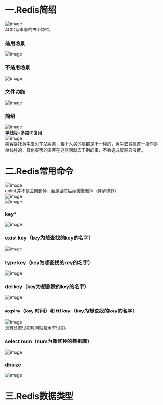 # 一.Redis简绍
![image](https://user-images.githubusercontent.com/96570699/190893779-148e61ed-0620-4f1f-b558-f4869210da98.png)  
ACID为事务的四个特性。


### 适用场景 
![image](https://user-images.githubusercontent.com/96570699/190893815-f881e27e-324d-47fd-9663-81ac1812c014.png)  


### 不适用场景   
![image](https://user-images.githubusercontent.com/96570699/190893842-ad732a0e-a74f-4cfc-a917-e7defa6f44f4.png)  


### 文件功能
![image](https://user-images.githubusercontent.com/96570699/190893513-9c935789-467c-454d-8032-c49a5c293279.png)  

 
### 简绍
![image](https://user-images.githubusercontent.com/96570699/190893987-ad8e8341-a52e-4c71-af94-af7bd4d18da9.png)  
**单线程+多路IO复用**  
![image](https://user-images.githubusercontent.com/96570699/190894436-8229209e-ec63-423c-a903-a8138ea6927d.png)  
乘客委托黄牛去火车站买票，每个人买的票都是不一样的，黄牛去买票这一操作是单线程的，其他买票的乘客在这期间就去干别的事，不会造成资源的浪费。  




# 二.Redis常用命令
![image](https://user-images.githubusercontent.com/96570699/190895249-bedc865e-5d0a-4acb-9066-6fd074a10a54.png)  
unlink并不是立刻删掉，而是会在后续慢慢删掉（异步操作）  
![image](https://user-images.githubusercontent.com/96570699/190895427-dec1bef0-d91c-4ede-966b-194d08727c56.png)  
![image](https://user-images.githubusercontent.com/96570699/190895560-4fb8945f-757c-48eb-8cca-9557646d8fa0.png)  



### key*
![image](https://user-images.githubusercontent.com/96570699/190895023-cf096d6d-4e40-4736-acc3-319cdb8afb3e.png)  


### exist key（key为想查找的key的名字）
![image](https://user-images.githubusercontent.com/96570699/190895084-4a1fd459-1587-416e-89a4-90f4952821e0.png)  


### type key（key为想查找的key的名字）
![image](https://user-images.githubusercontent.com/96570699/190895175-788ced61-48b1-4c8f-9bf6-8289f988535c.png)  


### del key（key为想删除的key的名字）
![image](https://user-images.githubusercontent.com/96570699/190895207-fd4477f3-4c85-4974-ae98-187fb1a0b585.png)


### expire（key 时间）和 ttl key（key为想查找的key的名字）
![image](https://user-images.githubusercontent.com/96570699/190895307-5472a803-ac15-4e73-a319-1a4dfb8f630a.png)  
没有设置过期时间就是永不过期。  


### select num（num为像切换的数据库）
![image](https://user-images.githubusercontent.com/96570699/190895643-40175f43-47bd-4299-a318-41a0bc150194.png)  


### dbsize
![image](https://user-images.githubusercontent.com/96570699/190895655-8a5b0b11-d458-477c-bef3-a818abddfbd9.png)  




# 三.Redis数据类型
